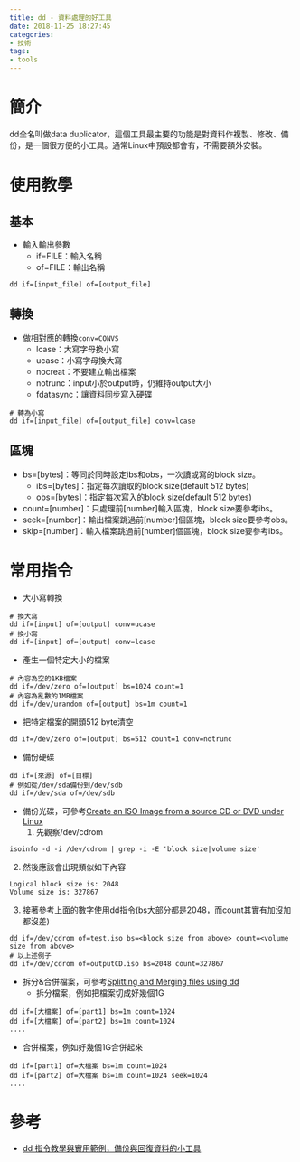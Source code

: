 ```yaml
---
title: dd - 資料處理的好工具
date: 2018-11-25 18:27:45
categories:
- 技術
tags:
- tools
---
```

# 簡介
dd全名叫做data duplicator，這個工具最主要的功能是對資料作複製、修改、備份，是一個很方便的小工具。通常Linux中預設都會有，不需要額外安裝。

# 使用教學
## 基本
* 輸入輸出參數
  - if=FILE：輸入名稱
  - of=FILE：輸出名稱

```
dd if=[input_file] of=[output_file]
```

## 轉換
* 做相對應的轉換`conv=CONVS`
  - lcase：大寫字母換小寫
  - ucase：小寫字母換大寫
  - nocreat：不要建立輸出檔案
  - notrunc：input小於output時，仍維持output大小
  - fdatasync：讓資料同步寫入硬碟

```
# 轉為小寫
dd if=[input_file] of=[output_file] conv=lcase
```

## 區塊
* bs=[bytes]：等同於同時設定ibs和obs，一次讀或寫的block size。
  - ibs=[bytes]：指定每次讀取的block size(default 512 bytes)
  - obs=[bytes]：指定每次寫入的block size(default 512 bytes)
* count=[number]：只處理前[number]輸入區塊，block size要參考ibs。
* seek=[number]：輸出檔案跳過前[number]個區塊，block size要參考obs。
* skip=[number]：輸入檔案跳過前[number]個區塊，block size要參考ibs。

# 常用指令
* 大小寫轉換
```
# 換大寫
dd if=[input] of=[output] conv=ucase
# 換小寫
dd if=[input] of=[output] conv=lcase
```
* 產生一個特定大小的檔案
```
# 內容為空的1KB檔案
dd if=/dev/zero of=[output] bs=1024 count=1
# 內容為亂數的1MB檔案
dd if=/dev/urandom of=[output] bs=1m count=1
```
* 把特定檔案的開頭512 byte清空
```
dd if=/dev/zero of=[output] bs=512 count=1 conv=notrunc
```
* 備份硬碟
```
dd if=[來源] of=[目標]
# 例如從/dev/sda備份到/dev/sdb
dd if=/dev/sda of=/dev/sdb
```
* 備份光碟，可參考[Create an ISO Image from a source CD or DVD under Linux](https://www.thomas-krenn.com/en/wiki/Create_an_ISO_Image_from_a_source_CD_or_DVD_under_Linux)
  1. 先觀察/dev/cdrom
```
isoinfo -d -i /dev/cdrom | grep -i -E 'block size|volume size'
```
  2. 然後應該會出現類似如下內容
```
Logical block size is: 2048
Volume size is: 327867
```
  3. 接著參考上面的數字使用dd指令(bs大部分都是2048，而count其實有加沒加都沒差)
```
dd if=/dev/cdrom of=test.iso bs=<block size from above> count=<volume size from above>
# 以上述例子
dd if=/dev/cdrom of=outputCD.iso bs=2048 count=327867
```
* 拆分&合併檔案，可參考[Splitting and Merging files using dd](https://www.linuxquestions.org/linux/answers/applications_gui_multimedia/splitting_and_merging_files_using_dd)
  - 拆分檔案，例如把檔案切成好幾個1G
```
dd if=[大檔案] of=[part1] bs=1m count=1024
dd if=[大檔案] of=[part2] bs=1m count=1024
....
```
  - 合併檔案，例如好幾個1G合併起來
```
dd if=[part1] of=大檔案 bs=1m count=1024
dd if=[part2] of=大檔案 bs=1m count=1024 seek=1024
....
```

# 參考
* [dd 指令教學與實用範例，備份與回復資料的小工具](https://blog.gtwang.org/linux/dd-command-examples/)